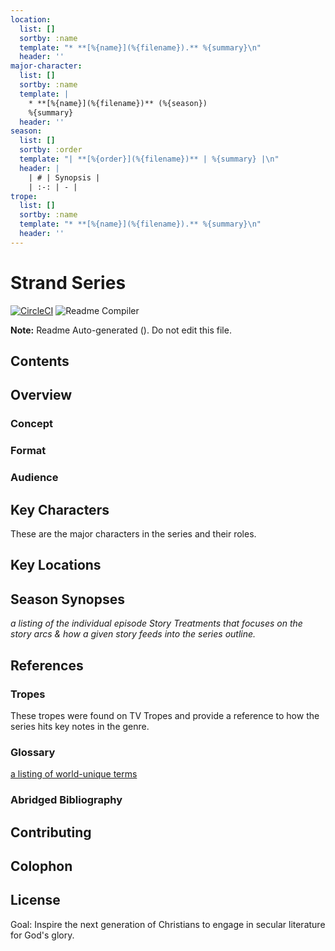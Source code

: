 ```yaml
---
location:
  list: []
  sortby: :name
  template: "* **[%{name}](%{filename}).** %{summary}\n"
  header: ''
major-character:
  list: []
  sortby: :name
  template: |
    * **[%{name}](%{filename})** (%{season})
    %{summary}
  header: ''
season:
  list: []
  sortby: :order
  template: "| **[%{order}](%{filename})** | %{summary} |\n"
  header: |
    | # | Synopsis |
    | :-: | - |
trope:
  list: []
  sortby: :name
  template: "* **[%{name}](%{filename}).** %{summary}\n"
  header: ''
---
```

# Strand Series

[![CircleCI](https://circleci.com/gh/Merovex/stranded-series.svg?style=shield)](https://circleci.com/gh/Merovex/stranded-series)
![Readme Compiler](https://github.com/Merovex/stranded-series/workflows/Compile%20Readme/badge.svg)

**Note:** Readme Auto-generated  (<!-- time -->). Do not edit this file.

<!-- concept-overview -->

## Contents

<!-- toc -->

## Overview

### Concept

<!-- setting-overview -->

### Format

<!-- format-overview -->

### Audience

<!-- audience -->

<!-- series-outline -->

## Key Characters

These are the major characters in the series and their roles.

<!-- major-character-section -->

## Key Locations

<!-- location-section -->

## Season Synopses

_a listing of the individual episode Story Treatments that focuses on the story arcs & how a given story feeds into the series outline._

<!-- season-section -->

## References

### Tropes

These tropes were found on TV Tropes and provide a reference to how the series hits key notes in the genre.

<!-- trope-section -->

### Glossary

[a listing of world-unique terms](./series-bible/GG-Glossary/glossary.md)

### Abridged Bibliography

<!-- references -->

## Contributing

<!-- contributing -->

## Colophon

<!-- colophon -->

## License

<!-- license -->

Goal: Inspire the next generation of Christians to engage in secular literature for God's glory.
